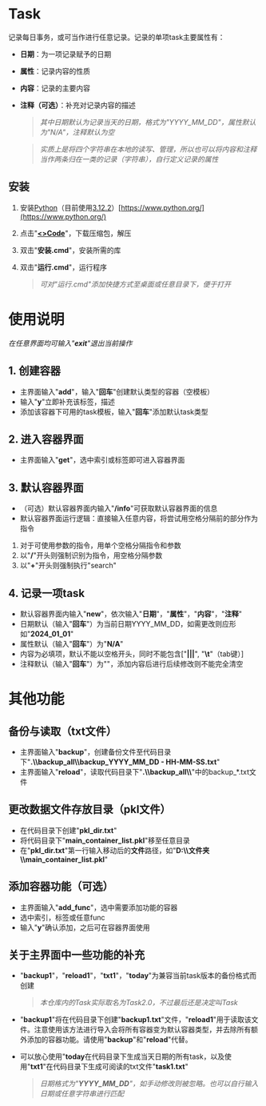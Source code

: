 # Task

记录每日事务，或可当作进行任意记录。记录的单项task主要属性有：
 - **日期**：为一项记录赋予的日期
 - **属性**：记录内容的性质
 - **内容**：记录的主要内容
 - **注释（可选）**：补充对记录内容的描述
 
    > _其中日期默认为记录当天的日期，格式为"YYYY\_MM\_DD"，属性默认为"N/A"，注释默认为空_

    > _实质上是将四个字符串在本地的读写、管理，所以也可以将内容和注释当作两条归在一类的记录（字符串），自行定义记录的属性_

## 安装

1. 安装[Python](https://www.python.org/)（目前使用[3.12.2](https://www.python.org/ftp/python/3.12.2/python-3.12.2-amd64.exe)）[https://www.python.org/](https://www.python.org/)
2. 点击"[**<>Code**](https://github.com/XColorful/Task/archive/refs/heads/main.zip)"，下载压缩包，解压
3. 双击"**安装.cmd**"，安装所需的库
4. 双击"**运行.cmd**"，运行程序

    > _可对"运行.cmd"添加快捷方式至桌面或任意目录下，便于打开_

# 使用说明

_在任意界面均可输入"**exit**"退出当前操作_

## 1. 创建容器

- 主界面输入"**add**"，输入"**回车**"创建默认类型的容器（空模板）
- 输入"**y**"立即补充该标签，描述
- 添加该容器下可用的task模板，输入"**回车**"添加默认task类型

## 2. 进入容器界面

- 主界面输入"**get**"，选中索引或标签即可进入容器界面

## 3. 默认容器界面

- （可选）默认容器界面内输入"**/info**"可获取默认容器界面的信息
- 默认容器界面运行逻辑：直接输入任意内容，将尝试用空格分隔前的部分作为指令

1. 对于可使用参数的指令，用单个空格分隔指令和参数
2. 以"**/**"开头则强制识别为指令，用空格分隔参数
3. 以"**+**"开头则强制执行"search"

## 4. 记录一项task

- 默认容器界面内输入"**new**"，依次输入"**日期**"，"**属性**"，"**内容**"，"**注释**"
- 日期默认（输入"**回车**"）为当前日期YYYY_MM_DD，如需更改则应形如"**2024_01_01**"
- 属性默认（输入"**回车**"）为"**N/A**"
- 内容为必填项，默认不能以空格开头，同时不能包含["**|||**", "**\t**"（tab键）]
- 注释默认（输入"**回车**"）为""，添加内容后进行后续修改则不能完全清空

# 其他功能

## 备份与读取（txt文件）

- 主界面输入"**backup**"，创建备份文件至代码目录下"**.\\\\backup_all\\\\backup_YYYY_MM_DD - HH-MM-SS.txt**"
- 主界面输入"**reload**"，读取代码目录下"**.\\\\backup_all\\\\**"中的backup_*.txt文件

## 更改数据文件存放目录（pkl文件）

- 在代码目录下创建"**pkl_dir.txt**"
- 将代码目录下"**main_container_list.pkl**"移至任意目录
- 在"**pkl_dir.txt**"第一行输入移动后的**文件**路径，如"**D:\\\\文件夹\\\\main_container_list.pkl**"

## 添加容器功能（可选）

- 主界面输入"**add_func**"，选中需要添加功能的容器
- 选中索引，标签或任意func
- 输入"**y**"确认添加，之后可在容器界面使用

## 关于主界面中一些功能的补充

- "**backup1**"，"**reload1**"，"**txt1**"，"**today**"为兼容当前task版本的备份格式而创建

    > _本仓库内的Task实际取名为Task2.0，不过最后还是决定叫Task_

- "**backup1**"将在代码目录下创建"**backup1.txt**"文件，"**reload1**"用于读取该文件。注意使用该方法进行导入会将所有容器变为默认容器类型，并去除所有额外添加的容器功能。请使用"**backup**"和"**reload**"代替。
- 可以放心使用"**today**在代码目录下生成当天日期的所有task，以及使用"**txt1**"在代码目录下生成可阅读的txt文件"**task1.txt**"

    > _日期格式为"**YYYY_MM_DD**"，如手动修改则被忽略。也可以自行输入日期或任意字符串进行匹配_